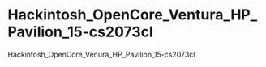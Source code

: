 # Hackintosh_OpenCore_Ventura_HP_Pavilion_15-cs2073cl
Hackintosh_OpenCore_Venura_HP_Pavilion_15-cs2073cl

